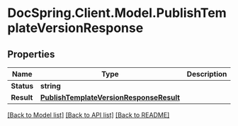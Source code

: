 # DocSpring.Client.Model.PublishTemplateVersionResponse

## Properties

Name | Type | Description | Notes
------------ | ------------- | ------------- | -------------
**Status** | **string** |  | 
**Result** | [**PublishTemplateVersionResponseResult**](PublishTemplateVersionResponseResult.md) |  | 

[[Back to Model list]](../README.md#documentation-for-models) [[Back to API list]](../README.md#documentation-for-api-endpoints) [[Back to README]](../README.md)

